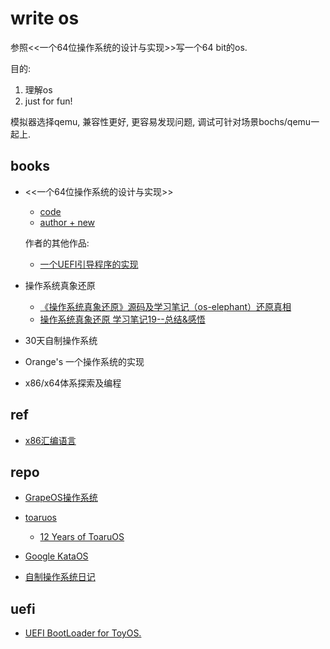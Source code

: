 # write os
参照<<一个64位操作系统的设计与实现>>写一个64 bit的os.

目的:
1. 理解os
1. just for fun!

模拟器选择qemu, 兼容性更好, 更容易发现问题, 调试可针对场景bochs/qemu一起上.

## books
- <<一个64位操作系统的设计与实现>>
	- [code](https://github.com/yifengyou/The-design-and-implementation-of-a-64-bit-os)
	- [author + new](https://www.ituring.com.cn/space/186920)

	作者的其他作品:
	- [一个UEFI引导程序的实现](https://www.ituring.com.cn/book/2763)

-  操作系统真象还原
	- [《操作系统真象还原》源码及学习笔记（os-elephant）还原真相](https://github.com/yifengyou/os-elephant)
	- [操作系统真象还原 学习笔记19--总结&感悟](https://www.kn0sky.com/?p=60)

- 30天自制操作系统
- Orange's 一个操作系统的实现
- x86/x64体系探索及编程

## ref
- [x86汇编语言](https://www.jianshu.com/p/7f63e62e0ffd)

## repo
- [GrapeOS操作系统](https://gitee.com/jackchengyujia/grapeos-course)
- [toaruos](https://github.com/klange/toaruos)

	- [12 Years of ToaruOS](https://gist.github.com/klange/f427a551af5f2f8b3c9ef80687883fcf)
- [Google KataOS]()
- [自制操作系统日记](https://developer.aliyun.com/article/1080227)

## uefi
- [UEFI BootLoader for ToyOS.](https://github.com/tanyugang/UEFI)